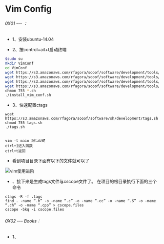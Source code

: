 # Vim Config

###### 0X01 --- ：

* 1、安装ubuntu-14.04

* 2、按control+ait+t启动终端

```bash
$sudo su
mkdir VimConf
cd VimConf
wget https://s3.amazonaws.com/rfagora/sooof/software/development/tools/VIM/VimConf/README
wget https://s3.amazonaws.com/rfagora/sooof/software/development/tools/VIM/VimConf/h.vimrc
wget https://s3.amazonaws.com/rfagora/sooof/software/development/tools/VIM/VimConf/vim.tar.gz
wget https://s3.amazonaws.com/rfagora/sooof/software/development/tools/VIM/VimConf/install_vim_conf.sh
chmon 755 *.sh
./install_vim_conf.sh

```

* 3、快速配置ctags
```
wget https://s3.amazonaws.com/rfagora/sooof/software/sh/development/tags.sh
chmod 755 tags.sh
./tags.sh


vim -t main 敲tab键
ctrl+]进入函数
ctrl+t返回
```

* 看到项目目录下面有以下的文件就可以了

![vim使用进阶](https://s3.amazonaws.com/rfagora/sooof/software/development/tools/VIM/VimPictures/ctagscscope.png)


* 、接下来是生成tags文件与cscope文件了。
在项目的根目录执行下面的三个命令

```等待测试
ctags -R -f .tags
find . -name “.h” -o -name “.c” -o -name “.cc” -o -name “.S” -o -name “.ch” -o -name “.cpp” > cscope.files
cscope -bkq -i cscope.files
```


###### 0X02 --- Books：

* 1、
